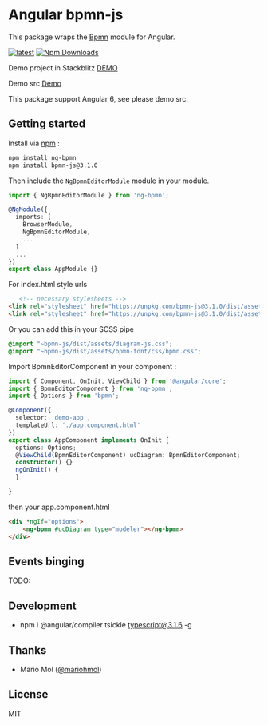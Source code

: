 # Angular bpmn-js 


This package wraps the [Bpmn](https://bpmn.io) module for Angular.

[![latest](https://img.shields.io/npm/v/ng-bpmn/latest.svg)](http://www.npmjs.com/package/ng-bpmn) 
[![Npm Downloads](https://img.shields.io/npm/dt/ng-bpmn.svg?maxAge=2592000)](https://www.npmjs.com/package/ng-bpmn)

Demo project in Stackblitz [DEMO](https://stackblitz.com/edit/ng-bpmn)

Demo src [Demo](https://github.com/mariohmol/ng-bpmn/src/app/demo)

This package support Angular 6, see please demo src.


## Getting started

Install via [npm](http://npmjs.com) :

```bash
npm install ng-bpmn
npm install bpmn-js@3.1.0
```

Then include the `NgBpmnEditorModule` module in your module.

```typescript
import { NgBpmnEditorModule } from 'ng-bpmn';

@NgModule({
  imports: [
    BrowserModule,
    NgBpmnEditorModule,
    ...
  ]
  ...
})
export class AppModule {}
```
For index.html style urls 

```html
   <!-- necessary stylesheets -->
<link rel="stylesheet" href="https://unpkg.com/bpmn-js@3.1.0/dist/assets/diagram-js.css" />
<link rel="stylesheet" href="https://unpkg.com/bpmn-js@3.1.0/dist/assets/bpmn-font/css/bpmn.css" />
```

Or you can add this in your SCSS pipe 

```scss
@import "~bpmn-js/dist/assets/diagram-js.css";
@import "~bpmn-js/dist/assets/bpmn-font/css/bpmn.css";
```

Import BpmnEditorComponent in your component :

```typescript
import { Component, OnInit, ViewChild } from '@angular/core';
import { BpmnEditorComponent } from 'ng-bpmn';
import { Options } from 'bpmn';

@Component({
  selector: 'demo-app',
  templateUrl: './app.component.html'
})
export class AppComponent implements OnInit {
  options: Options;
  @ViewChild(BpmnEditorComponent) ucDiagram: BpmnEditorComponent;
  constructor() {}
  ngOnInit() {
  }

}
```
then your app.component.html

```html
<div *ngIf="options">
    <ng-bpmn #ucDiagram type="modeler"></ng-bpmn>
</div>
```

## Events binging

TODO: 

## Development

* npm i @angular/compiler tsickle typescript@3.1.6 -g

## Thanks

- Mario Mol ([@mariohmol](https://github.com/mariohmol))

## License

MIT
